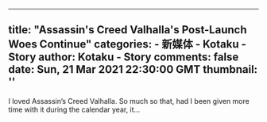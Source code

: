 
---
title: "Assassin's Creed Valhalla's Post-Launch Woes Continue"
categories: 
    - 新媒体
    - Kotaku - Story
author: Kotaku - Story
comments: false
date: Sun, 21 Mar 2021 22:30:00 GMT
thumbnail: ''
---

<div>   
I loved Assassin’s Creed Valhalla. So much so that, had I been given more time with it during the calendar year, it…  
</div>
            
